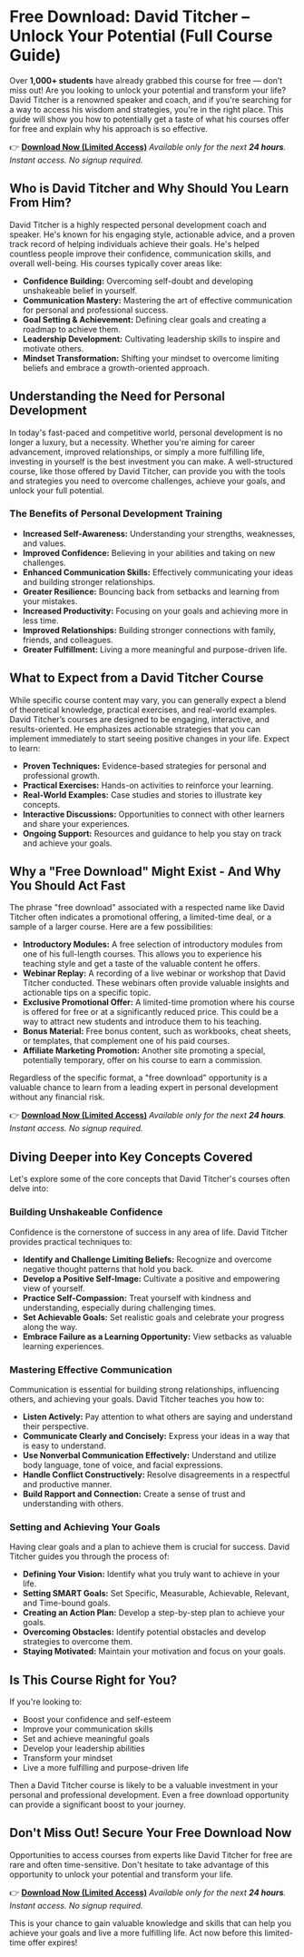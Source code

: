 # Free Download: David Titcher – Unlock Your Potential (Full Course Guide)

Over **1,000+ students** have already grabbed this course for free — don’t miss out!
Are you looking to unlock your potential and transform your life? David Titcher is a renowned speaker and coach, and if you're searching for a way to access his wisdom and strategies, you're in the right place. This guide will show you how to potentially get a taste of what his courses offer for free and explain why his approach is so effective.

👉 **[Download Now (Limited Access)](https://udemywork.com/david-titcher)**
_Available only for the next **24 hours**. Instant access. No signup required._

## Who is David Titcher and Why Should You Learn From Him?

David Titcher is a highly respected personal development coach and speaker. He's known for his engaging style, actionable advice, and a proven track record of helping individuals achieve their goals. He's helped countless people improve their confidence, communication skills, and overall well-being. His courses typically cover areas like:

*   **Confidence Building:** Overcoming self-doubt and developing unshakeable belief in yourself.
*   **Communication Mastery:** Mastering the art of effective communication for personal and professional success.
*   **Goal Setting & Achievement:** Defining clear goals and creating a roadmap to achieve them.
*   **Leadership Development:** Cultivating leadership skills to inspire and motivate others.
*   **Mindset Transformation:** Shifting your mindset to overcome limiting beliefs and embrace a growth-oriented approach.

## Understanding the Need for Personal Development

In today's fast-paced and competitive world, personal development is no longer a luxury, but a necessity. Whether you're aiming for career advancement, improved relationships, or simply a more fulfilling life, investing in yourself is the best investment you can make. A well-structured course, like those offered by David Titcher, can provide you with the tools and strategies you need to overcome challenges, achieve your goals, and unlock your full potential.

### The Benefits of Personal Development Training

*   **Increased Self-Awareness:** Understanding your strengths, weaknesses, and values.
*   **Improved Confidence:** Believing in your abilities and taking on new challenges.
*   **Enhanced Communication Skills:** Effectively communicating your ideas and building stronger relationships.
*   **Greater Resilience:** Bouncing back from setbacks and learning from your mistakes.
*   **Increased Productivity:** Focusing on your goals and achieving more in less time.
*   **Improved Relationships:** Building stronger connections with family, friends, and colleagues.
*   **Greater Fulfillment:** Living a more meaningful and purpose-driven life.

## What to Expect from a David Titcher Course

While specific course content may vary, you can generally expect a blend of theoretical knowledge, practical exercises, and real-world examples. David Titcher’s courses are designed to be engaging, interactive, and results-oriented. He emphasizes actionable strategies that you can implement immediately to start seeing positive changes in your life. Expect to learn:

*   **Proven Techniques:** Evidence-based strategies for personal and professional growth.
*   **Practical Exercises:** Hands-on activities to reinforce your learning.
*   **Real-World Examples:** Case studies and stories to illustrate key concepts.
*   **Interactive Discussions:** Opportunities to connect with other learners and share your experiences.
*   **Ongoing Support:** Resources and guidance to help you stay on track and achieve your goals.

## Why a "Free Download" Might Exist - And Why You Should Act Fast

The phrase "free download" associated with a respected name like David Titcher often indicates a promotional offering, a limited-time deal, or a sample of a larger course. Here are a few possibilities:

*   **Introductory Modules:** A free selection of introductory modules from one of his full-length courses. This allows you to experience his teaching style and get a taste of the valuable content he offers.
*   **Webinar Replay:** A recording of a live webinar or workshop that David Titcher conducted. These webinars often provide valuable insights and actionable tips on a specific topic.
*   **Exclusive Promotional Offer:** A limited-time promotion where his course is offered for free or at a significantly reduced price. This could be a way to attract new students and introduce them to his teaching.
*   **Bonus Material:** Free bonus content, such as workbooks, cheat sheets, or templates, that complement one of his paid courses.
*   **Affiliate Marketing Promotion:** Another site promoting a special, potentially temporary, offer on his course to earn a commission.

Regardless of the specific format, a "free download" opportunity is a valuable chance to learn from a leading expert in personal development without any financial risk.

👉 **[Download Now (Limited Access)](https://udemywork.com/david-titcher)**
_Available only for the next **24 hours**. Instant access. No signup required._

## Diving Deeper into Key Concepts Covered

Let's explore some of the core concepts that David Titcher's courses often delve into:

### Building Unshakeable Confidence

Confidence is the cornerstone of success in any area of life. David Titcher provides practical techniques to:

*   **Identify and Challenge Limiting Beliefs:** Recognize and overcome negative thought patterns that hold you back.
*   **Develop a Positive Self-Image:** Cultivate a positive and empowering view of yourself.
*   **Practice Self-Compassion:** Treat yourself with kindness and understanding, especially during challenging times.
*   **Set Achievable Goals:** Set realistic goals and celebrate your progress along the way.
*   **Embrace Failure as a Learning Opportunity:** View setbacks as valuable learning experiences.

### Mastering Effective Communication

Communication is essential for building strong relationships, influencing others, and achieving your goals. David Titcher teaches you how to:

*   **Listen Actively:** Pay attention to what others are saying and understand their perspective.
*   **Communicate Clearly and Concisely:** Express your ideas in a way that is easy to understand.
*   **Use Nonverbal Communication Effectively:** Understand and utilize body language, tone of voice, and facial expressions.
*   **Handle Conflict Constructively:** Resolve disagreements in a respectful and productive manner.
*   **Build Rapport and Connection:** Create a sense of trust and understanding with others.

### Setting and Achieving Your Goals

Having clear goals and a plan to achieve them is crucial for success. David Titcher guides you through the process of:

*   **Defining Your Vision:** Identify what you truly want to achieve in your life.
*   **Setting SMART Goals:** Set Specific, Measurable, Achievable, Relevant, and Time-bound goals.
*   **Creating an Action Plan:** Develop a step-by-step plan to achieve your goals.
*   **Overcoming Obstacles:** Identify potential obstacles and develop strategies to overcome them.
*   **Staying Motivated:** Maintain your motivation and focus on your goals.

## Is This Course Right for You?

If you're looking to:

*   Boost your confidence and self-esteem
*   Improve your communication skills
*   Set and achieve meaningful goals
*   Develop your leadership abilities
*   Transform your mindset
*   Live a more fulfilling and purpose-driven life

Then a David Titcher course is likely to be a valuable investment in your personal and professional development. Even a free download opportunity can provide a significant boost to your journey.

## Don't Miss Out! Secure Your Free Download Now

Opportunities to access courses from experts like David Titcher for free are rare and often time-sensitive. Don't hesitate to take advantage of this opportunity to unlock your potential and transform your life.

👉 **[Download Now (Limited Access)](https://udemywork.com/david-titcher)**
_Available only for the next **24 hours**. Instant access. No signup required._

This is your chance to gain valuable knowledge and skills that can help you achieve your goals and live a more fulfilling life. Act now before this limited-time offer expires!
